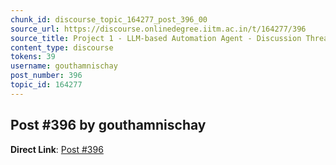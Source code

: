 ```yaml
---
chunk_id: discourse_topic_164277_post_396_00
source_url: https://discourse.onlinedegree.iitm.ac.in/t/164277/396
source_title: Project 1 - LLM-based Automation Agent - Discussion Thread [TDS Jan 2025]
content_type: discourse
tokens: 39
username: gouthamnischay
post_number: 396
topic_id: 164277
---
```


## Post #396 by gouthamnischay

**Direct Link**: [Post #396](https://discourse.onlinedegree.iitm.ac.in/t/164277/396)
